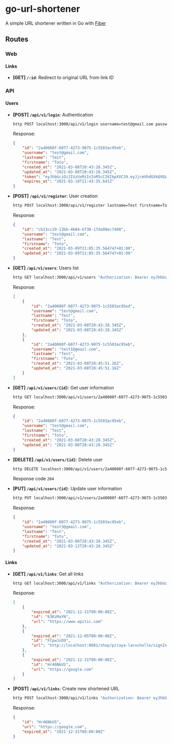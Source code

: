 # go-url-shortener
A simple URL shortener written in Go with [Fiber](https://github.com/gofiber/fiber)


## Routes

### Web

#### Links

- **[GET] `/:id`**: Redirect to original URL from link ID

### API

#### Users

- **[POST] `/api/v1/login`**: Authentication
    ```bash
    http POST localhost:3000/api/v1/login username=test@gmail.com password=00000000
    ```
    Response:
    ```json
    {
        "id": "2a40080f-6077-4273-9075-1c5503ac95eb",
        "username": "test@gmail.com",
        "lastname": "Test",
        "firstname": "Toto",
        "created_at": "2021-03-08T20:43:28.345Z",
        "updated_at": "2021-03-08T20:43:28.345Z",
        "token": "eyJhbGciOiJIUzUxMiIsInR5cCI6IkpXVCJ9.eyJjcmVhdGVkQXQiOiIyMDIxLTA5LTIzVDE5OjIxOjE4LjIxN1oiLCJleHAiOjE2MzI1MTEyOTQsImZpcnN0bmFtZSI6IlRvdG8iLCJpYXQiOjE2MzI0MjQ4OTQsImlkIjoiMDBkYWVmODMtMGE5ZC00YWY3LWFhMWYtN2ZlZDMwYzlmZmJlIiwibGFzdG5hbWUiOiJUZXN0IiwibmJmIjoxNjMyNDI0ODk0LCJ1c2VybmFtZSI6InRlc3RAZ21haWwuY29tIn0.XT6Cj5WnH1_h8tvagSE4vcXBVu5_5gox0YqbfasyxRKVGu1hvXNOKOyRTXsrYgigokXHR7pGyAJubEriKKjk4w",
        "expires_at": "2021-03-18T21:43:35.641Z"
    }
    ```

- **[POST] `/api/v1/register`**: User creation
    ```bash
    http POST localhost:3000/api/v1/register lastname=Test firstname=Toto username=test@gmail.com password=00000000
    ```
    Response:
    ```json
    {
        "id": "cb13cc29-13bb-4b84-bf30-17da00ec7400",
        "username": "test@gmail.com",
        "lastname": "Test",
        "firstname": "Toto",
        "created_at": "2021-03-09T21:05:35.564747+01:00",
        "updated_at": "2021-03-09T21:05:35.564747+01:00"
    }
    ```

- **[GET] `/api/v1/users`**: Users list
    ```bash
    http GET localhost:3000/api/v1/users "Authorization: Bearer eyJhbGciOiJIUzUxMiIsInR5cCI6IkpXVCJ9.eyJjcmVhdGVkQXQiOiIyMDIxLTA5LTIzVDE5OjIxOjE4LjIxN1oiLCJleHAiOjE2MzI1MTEyOTQsImZpcnN0bmFtZSI6IlRvdG8iLCJpYXQiOjE2MzI0MjQ4OTQsImlkIjoiMDBkYWVmODMtMGE5ZC00YWY3LWFhMWYtN2ZlZDMwYzlmZmJlIiwibGFzdG5hbWUiOiJUZXN0IiwibmJmIjoxNjMyNDI0ODk0LCJ1c2VybmFtZSI6InRlc3RAZ21haWwuY29tIn0.XT6Cj5WnH1_h8tvagSE4vcXBVu5_5gox0YqbfasyxRKVGu1hvXNOKOyRTXsrYgigokXHR7pGyAJubEriKKjk4w"
    ```
    Response:
    ```json
    [
        {
            "id": "2a40080f-6077-4273-9075-1c5503ac95ed",
            "username": "test@gmail.com",
            "lastname": "Test",
            "firstname": "Toto",
            "created_at": "2021-03-08T20:43:28.345Z",
            "updated_at": "2021-03-08T20:43:28.345Z"
        },
        {
            "id": "2a40080f-6077-4273-9075-1c5503ac95eb",
            "username": "test1@gmail.com",
            "lastname": "Test",
            "firstname": "Toto",
            "created_at": "2021-03-08T20:45:51.16Z",
            "updated_at": "2021-03-08T20:45:51.16Z"
        }
    ]
    ```

- **[GET] `/api/v1/users/{id}`**: Get user information
    ```bash
    http GET localhost:3000/api/v1/users/2a40080f-6077-4273-9075-1c5503ac95eb "Authorization: Bearer eyJhbGciOiJIUzUxMiIsInR5cCI6IkpXVCJ9.eyJjcmVhdGVkQXQiOiIyMDIxLTA5LTIzVDE5OjIxOjE4LjIxN1oiLCJleHAiOjE2MzI1MTEyOTQsImZpcnN0bmFtZSI6IlRvdG8iLCJpYXQiOjE2MzI0MjQ4OTQsImlkIjoiMDBkYWVmODMtMGE5ZC00YWY3LWFhMWYtN2ZlZDMwYzlmZmJlIiwibGFzdG5hbWUiOiJUZXN0IiwibmJmIjoxNjMyNDI0ODk0LCJ1c2VybmFtZSI6InRlc3RAZ21haWwuY29tIn0.XT6Cj5WnH1_h8tvagSE4vcXBVu5_5gox0YqbfasyxRKVGu1hvXNOKOyRTXsrYgigokXHR7pGyAJubEriKKjk4w"
    ```
    Response:
    ```json
    {
        "id": "2a40080f-6077-4273-9075-1c5503ac95eb",
        "username": "test@gmail.com",
        "lastname": "Test",
        "firstname": "Toto",
        "created_at": "2021-03-08T20:43:28.345Z",
        "updated_at": "2021-03-08T20:43:28.345Z"
    }
    ```

- **[DELETE] `/api/v1/users/{id}`**: Delete user
    ```bash
    http DELETE localhost:3000/api/v1/users/2a40080f-6077-4273-9075-1c5503ac95eb "Authorization: Bearer eyJhbGciOiJIUzUxMiIsInR5cCI6IkpXVCJ9.eyJjcmVhdGVkQXQiOiIyMDIxLTA5LTIzVDE5OjIxOjE4LjIxN1oiLCJleHAiOjE2MzI1MTEyOTQsImZpcnN0bmFtZSI6IlRvdG8iLCJpYXQiOjE2MzI0MjQ4OTQsImlkIjoiMDBkYWVmODMtMGE5ZC00YWY3LWFhMWYtN2ZlZDMwYzlmZmJlIiwibGFzdG5hbWUiOiJUZXN0IiwibmJmIjoxNjMyNDI0ODk0LCJ1c2VybmFtZSI6InRlc3RAZ21haWwuY29tIn0.XT6Cj5WnH1_h8tvagSE4vcXBVu5_5gox0YqbfasyxRKVGu1hvXNOKOyRTXsrYgigokXHR7pGyAJubEriKKjk4w"
    ```
  Response code `204`

- **[PUT] `/api/v1/users/{id}`**: Update user information
    ```bash
    http PUT localhost:3000/api/v1/users/2a40080f-6077-4273-9075-1c5503ac95eb "Authorization: Bearer eyJhbGciOiJIUzUxMiIsInR5cCI6IkpXVCJ9.eyJjcmVhdGVkQXQiOiIyMDIxLTA5LTIzVDE5OjIxOjE4LjIxN1oiLCJleHAiOjE2MzI1MTEyOTQsImZpcnN0bmFtZSI6IlRvdG8iLCJpYXQiOjE2MzI0MjQ4OTQsImlkIjoiMDBkYWVmODMtMGE5ZC00YWY3LWFhMWYtN2ZlZDMwYzlmZmJlIiwibGFzdG5hbWUiOiJUZXN0IiwibmJmIjoxNjMyNDI0ODk0LCJ1c2VybmFtZSI6InRlc3RAZ21haWwuY29tIn0.XT6Cj5WnH1_h8tvagSE4vcXBVu5_5gox0YqbfasyxRKVGu1hvXNOKOyRTXsrYgigokXHR7pGyAJubEriKKjk4w" lastname=Test firstname=Tutu username=test3@gmail.com password=222222222
    ```
  Response:
    ```json
    {
        "id": "2a40080f-6077-4273-9075-1c5503ac95eb",
        "username": "test3@gmail.com",
        "lastname": "Test",
        "firstname": "Tutu",
        "created_at": "2021-03-08T20:43:28.345Z",
        "updated_at": "2021-03-12T20:43:28.345Z"
    }
    ```
#### Links

- **[GET] `/api/v1/links`**: Get all links
    ```bash
    http GET localhost:3000/api/v1/links "Authorization: Bearer eyJhbGciOiJIUzUxMiIsInR5cCI6IkpXVCJ9.eyJjcmVhdGVkQXQiOiIyMDIxLTA5LTIzVDE5OjIxOjE4LjIxN1oiLCJleHAiOjE2MzI1MTEyOTQsImZpcnN0bmFtZSI6IlRvdG8iLCJpYXQiOjE2MzI0MjQ4OTQsImlkIjoiMDBkYWVmODMtMGE5ZC00YWY3LWFhMWYtN2ZlZDMwYzlmZmJlIiwibGFzdG5hbWUiOiJUZXN0IiwibmJmIjoxNjMyNDI0ODk0LCJ1c2VybmFtZSI6InRlc3RAZ21haWwuY29tIn0.XT6Cj5WnH1_h8tvagSE4vcXBVu5_5gox0YqbfasyxRKVGu1hvXNOKOyRTXsrYgigokXHR7pGyAJubEriKKjk4w"
    ```
    Response:
    ```json
    [
        {
            "expired_at": "2021-12-31T00:00:00Z",
            "id": "63KzMaYN",
            "url": "https://www.apitic.com"
        },
        {
            "expired_at": "2021-12-05T00:00:00Z",
            "id": "FCpwJsD9",
            "url": "http://localhost:8081/shop/pitaya-larochelle/signIn/+33 6 99 05 85 14&12490922"
        },
        {
            "expired_at": "2021-12-31T00:00:00Z",
            "id": "Hr46NkUS",
            "url": "https://google.com"
        }
    ]

- **[POST] `/api/v1/links`**: Create new shortened URL
    ```bash
    http POST localhost:3000/api/v1/links "Authorization: Bearer eyJhbGciOiJIUzUxMiIsInR5cCI6IkpXVCJ9.eyJjcmVhdGVkQXQiOiIyMDIxLTA5LTIzVDE5OjIxOjE4LjIxN1oiLCJleHAiOjE2MzI1MTEyOTQsImZpcnN0bmFtZSI6IlRvdG8iLCJpYXQiOjE2MzI0MjQ4OTQsImlkIjoiMDBkYWVmODMtMGE5ZC00YWY3LWFhMWYtN2ZlZDMwYzlmZmJlIiwibGFzdG5hbWUiOiJUZXN0IiwibmJmIjoxNjMyNDI0ODk0LCJ1c2VybmFtZSI6InRlc3RAZ21haWwuY29tIn0.XT6Cj5WnH1_h8tvagSE4vcXBVu5_5gox0YqbfasyxRKVGu1hvXNOKOyRTXsrYgigokXHR7pGyAJubEriKKjk4w" url=https://google.com expired_at="2021-12-31T00:00:00Z"
    ```
    Response:
    ```json
    {
        "id": "Hr46NkUS",
        "url": "https://google.com",
        "expired_at": "2021-12-31T00:00:00Z"
    }
    ```